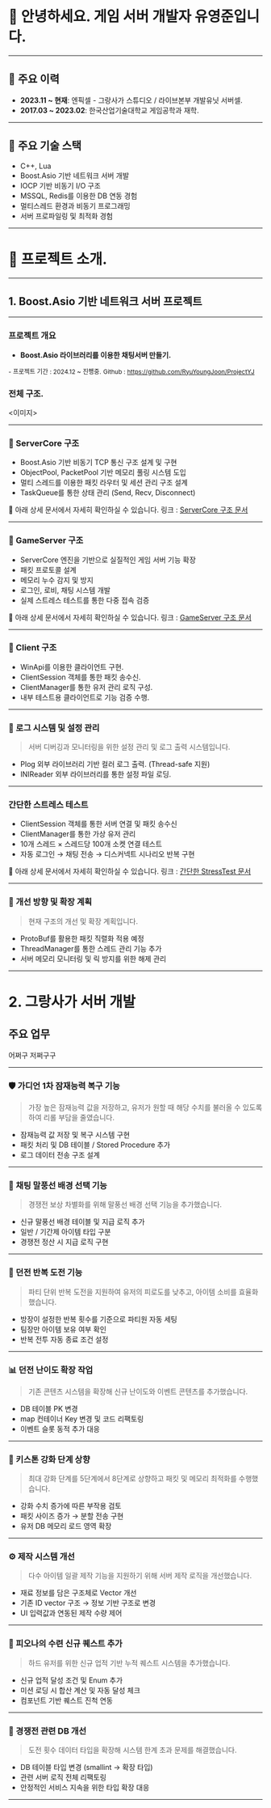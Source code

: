 # 🙇 안녕하세요. 게임 서버 개발자 유영준입니다.

---

## 💼 주요 이력
- **2023.11 ~ 현재**: 엔픽셀 - 그랑사가 스튜디오 / 라이브본부 개발유닛 서버셀.
- **2017.03 ~ 2023.02**: 한국산업기술대학교 게임공학과 재학.
---

## 🧩 주요 기술 스택
- C++, Lua
- Boost.Asio 기반 네트워크 서버 개발
- IOCP 기반 비동기 I/O 구조
- MSSQL, Redis를 이용한 DB 연동 경험
- 멀티스레드 환경과 비동기 프로그래밍
- 서버 프로파일링 및 최적화 경험

---
# :pushpin: 프로젝트 소개.
---
## 1. Boost.Asio 기반 네트워크 서버 프로젝트

---

### 프로젝트 개요
- **Boost.Asio 라이브러리를 이용한 채팅서버 만들기.**

<span style="font-size:12px;">- 프로젝트 기간 : 2024.12 ~ 진행중.</span>
<span style="font-size:12px;">Github : https://github.com/RyuYoungJoon/ProjectYJ 
</span>

### 전체 구조.
<이미지>

---

### 🔧 ServerCore 구조

- Boost.Asio 기반 비동기 TCP 통신 구조 설계 및 구현
- ObjectPool, PacketPool 기반 메모리 풀링 시스템 도입
- 멀티 스레드를 이용한 패킷 라우터 및 세션 관리 구조 설계
- TaskQueue를 통한 상태 관리 (Send, Recv, Disconnect)

<span style="font-size:14px;"> :pushpin: 아래 상세 문서에서 자세히 확인하실 수 있습니다.
링크 : [ServerCore 구조 문서](https://www.notion.so/ServerCore-1e1645fdb1fd805a9a7cc2883a498338?pvs=4)
</span>

---

### 🧠 GameServer 구조

- ServerCore 엔진을 기반으로 실질적인 게임 서버 기능 확장
- 패킷 프로토콜 설계
- 메모리 누수 감지 및 방지
- 로그인, 로비, 채팅 시스템 개발
- 실제 스트레스 테스트를 통한 다중 접속 검증

<span style="font-size:14px;">:pushpin: 아래 상세 문서에서 자세히 확인하실 수 있습니다.
링크 : [GameServer 구조 문서](https://www.notion.so/GameServer-1e1645fdb1fd80e282dced8dbce45783?pvs=4)
</span>

---

### 📡 Client 구조

- WinApi를 이용한 클라이언트 구현.
- ClientSession 객체를 통한 패킷 송수신.
- ClientManager를 통한 유저 관리 로직 구성.
- 내부 테스트용 클라이언트로 기능 검증 수행.

---

### 📝 로그 시스템 및 설정 관리

> 서버 디버깅과 모니터링을 위한 설정 관리 및 로그 출력 시스템입니다.

- Plog 외부 라이브러리 기반 컬러 로그 출력. (Thread-safe 지원)
- INIReader 외부 라이브러리를 통한 설정 파일 로딩.

---

### 간단한 스트레스 테스트

- ClientSession 객체를 통한 서버 연결 및 패킷 송수신
- ClientManager를 통한 가상 유저 관리
- 10개 스레드 × 스레드당 100개 소켓 연결 테스트
- 자동 로그인 → 채팅 전송 → 디스커넥트 시나리오 반복 구현

<span style="font-size:14px;">:pushpin: 아래 상세 문서에서 자세히 확인하실 수 있습니다.
링크 : [간단한 StressTest 문서](https://www.notion.so/ServerCore-1e1645fdb1fd805a9a7cc2883a498338?pvs=4)
</span>

---

### 🚀 개선 방향 및 확장 계획

> 현재 구조의 개선 및 확장 계획입니다.

- ProtoBuf를 활용한 패킷 직렬화 적용 예정
- ThreadManager를 통한 스레드 관리 기능 추가
- 서버 메모리 모니터링 및 릭 방지를 위한 해제 관리

---

# 2. 그랑사가 서버 개발

## 주요 업무
어쩌구 저쩌구구


---

### 🛡 가디언 1차 잠재능력 복구 기능

> 가장 높은 잠재능력 값을 저장하고, 유저가 원할 때 해당 수치를 불러올 수 있도록 하여 리롤 부담을 줄였습니다.

- 잠재능력 값 저장 및 복구 시스템 구현
- 패킷 처리 및 DB 테이블 / Stored Procedure 추가
- 로그 데이터 전송 구조 설계

---

### 💬 채팅 말풍선 배경 선택 기능

> 경쟁전 보상 차별화를 위해 말풍선 배경 선택 기능을 추가했습니다.

- 신규 말풍선 배경 테이블 및 지급 로직 추가
- 일반 / 기간제 아이템 타입 구분
- 경쟁전 정산 시 지급 로직 구현

---

### 🔁 던전 반복 도전 기능

> 파티 단위 반복 도전을 지원하여 유저의 피로도를 낮추고, 아이템 소비를 효율화했습니다.

- 방장이 설정한 반복 횟수를 기준으로 파티원 자동 세팅
- 팀장만 아이템 보유 여부 확인
- 반복 전투 자동 종료 조건 설정

---

### 📊 던전 난이도 확장 작업

> 기존 콘텐츠 시스템을 확장해 신규 난이도와 이벤트 콘텐츠를 추가했습니다.

- DB 테이블 PK 변경
- map 컨테이너 Key 변경 및 코드 리팩토링
- 이벤트 슬롯 동적 추가 대응

---

### 💎 키스톤 강화 단계 상향

> 최대 강화 단계를 5단계에서 8단계로 상향하고 패킷 및 메모리 최적화를 수행했습니다.

- 강화 수치 증가에 따른 부작용 검토
- 패킷 사이즈 증가 → 분할 전송 구현
- 유저 DB 메모리 로드 영역 확장

---

### ⚙️ 제작 시스템 개선

> 다수 아이템 일괄 제작 기능을 지원하기 위해 서버 제작 로직을 개선했습니다.

- 재료 정보를 담은 구조체로 Vector 개선
- 기존 ID vector 구조 → 정보 기반 구조로 변경
- UI 입력값과 연동된 제작 수량 제어

---

### 🎯 피오나의 수련 신규 퀘스트 추가

> 하드 유저를 위한 신규 업적 기반 누적 퀘스트 시스템을 추가했습니다.

- 신규 업적 달성 조건 및 Enum 추가
- 미션 로딩 시 합산 계산 및 자동 달성 체크
- 컴포넌트 기반 퀘스트 진척 연동

---

### 🧾 경쟁전 관련 DB 개선

> 도전 횟수 데이터 타입을 확장해 시스템 한계 초과 문제를 해결했습니다.

- DB 테이블 타입 변경 (smallint → 확장 타입)
- 관련 서버 로직 전체 리팩토링
- 안정적인 서비스 지속을 위한 타입 확장 대응

---
